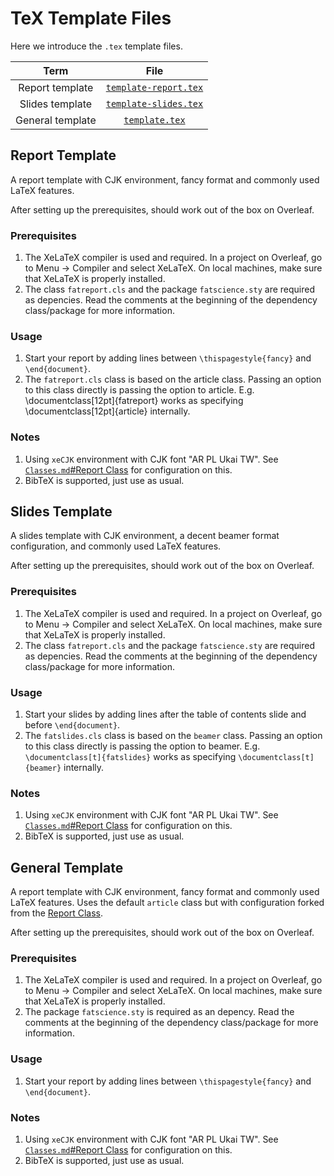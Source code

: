 # TeX Template Files

Here we introduce the `.tex` template files.  

|Term|File|
|:-:|:-:|
|Report template|[`template-report.tex`](../template-report.tex)|
|Slides template|[`template-slides.tex`](../template-slides.tex)|
|General template|[`template.tex`](../template.tex)|

## Report Template

A report template with CJK environment, fancy format and commonly used LaTeX features.  

After setting up the prerequisites, should work out of the box on Overleaf.   

### Prerequisites

1. The XeLaTeX compiler is used and required. 
In a project on Overleaf, go to Menu -> Compiler and select XeLaTeX. 
On local machines, make sure that XeLaTeX is properly installed.  
2. The class `fatreport.cls` and the package `fatscience.sty` are required as depencies. 
Read the comments at the beginning of the dependency class/package for more information. 

### Usage

1. Start your report by adding lines between `\thispagestyle{fancy}` and `\end{document}`.  
2. The `fatreport.cls` class is based on the article class. 
Passing an option to this class directly is passing the option to article. 
E.g. \documentclass[12pt]{fatreport} works as specifying \documentclass[12pt]{article} internally.  

### Notes

1. Using `xeCJK` environment with CJK font "AR PL Ukai TW". 
See [`Classes.md`#Report Class](Classes.md#report-class) for configuration on this.  
2. BibTeX is supported, just use as usual.  

## Slides Template

A slides template with CJK environment, a decent beamer format configuration, and commonly used LaTeX features.  

After setting up the prerequisites, should work out of the box on Overleaf.   

### Prerequisites

1. The XeLaTeX compiler is used and required. 
In a project on Overleaf, go to Menu -> Compiler and select XeLaTeX. 
On local machines, make sure that XeLaTeX is properly installed.  
2. The class `fatreport.cls` and the package `fatscience.sty` are required as depencies. 
Read the comments at the beginning of the dependency class/package for more information. 

### Usage

1. Start your slides by adding lines after the table of contents slide and before `\end{document}`.  
2. The `fatslides.cls` class is based on the `beamer` class. 
Passing an option to this class directly is passing the option to beamer. 
E.g. `\documentclass[t]{fatslides}` works as specifying `\documentclass[t]{beamer}` internally.  

### Notes

1. Using `xeCJK` environment with CJK font "AR PL Ukai TW". 
See [`Classes.md`#Report Class](Classes.md#report-class) for configuration on this.  
2. BibTeX is supported, just use as usual.  

## General Template

A report template with CJK environment, fancy format and commonly used LaTeX features. 
Uses the default `article` class but with configuration forked from the [Report Class](../classes/fatreport.cls).  

After setting up the prerequisites, should work out of the box on Overleaf.   

### Prerequisites

1. The XeLaTeX compiler is used and required. 
In a project on Overleaf, go to Menu -> Compiler and select XeLaTeX. 
On local machines, make sure that XeLaTeX is properly installed.  
2. The package `fatscience.sty` is required as an depency. 
Read the comments at the beginning of the dependency class/package for more information. 

### Usage

1. Start your report by adding lines between `\thispagestyle{fancy}` and `\end{document}`.  

### Notes

1. Using `xeCJK` environment with CJK font "AR PL Ukai TW". 
See [`Classes.md`#Report Class](Classes.md#report-class) for configuration on this.  
2. BibTeX is supported, just use as usual.  

